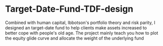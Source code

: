 # Target-Date-Fund-TDF-design
Combined with human capital, Ibbotson's portfolio theory and risk parity, I designed an target-date fund to help clients make assets increased to better cope with people's old age. The project mainly teach you how to plot the equity  glide curve and allocate the weight of the underlying fund
